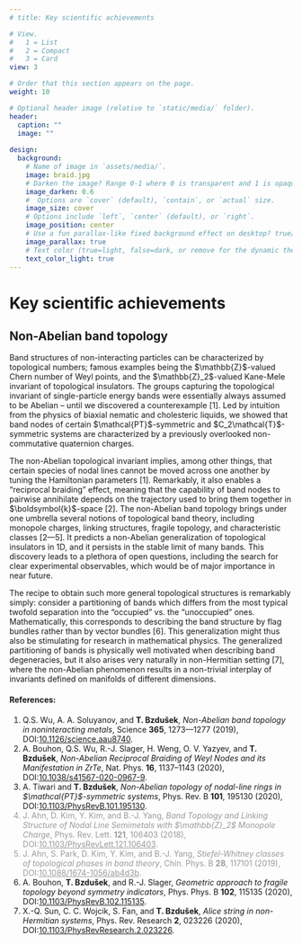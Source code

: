 ```yaml
---
# title: Key scientific achievements

# View.
#   1 = List
#   2 = Compact
#   3 = Card
view: 3

# Order that this section appears on the page.
weight: 10

# Optional header image (relative to `static/media/` folder).
header:
  caption: ""
  image: ""
  
design:
  background:
    # Name of image in `assets/media/`.
    image: braid.jpg
    # Darken the image? Range 0-1 where 0 is transparent and 1 is opaque.
    image_darken: 0.6
    #  Options are `cover` (default), `contain`, or `actual` size.
    image_size: cover
    # Options include `left`, `center` (default), or `right`.
    image_position: center
    # Use a fun parallax-like fixed background effect on desktop? true/false
    image_parallax: true
    # Text color (true=light, false=dark, or remove for the dynamic theme color).
    text_color_light: true
---
```

<h1>Key scientific achievements</h1>
<section>
  <h2>Non-Abelian band topology</h2>
  <p>Band structures of non-interacting particles can be characterized by topological numbers; 
    famous examples being the $\mathbb{Z}$-valued Chern number of Weyl points, and the $\mathbb{Z}_2$-valued Kane-Mele invariant 
    of topological insulators. The groups capturing the topological invariant of single-particle energy bands were essentially 
    always assumed to be Abelian – until we discovered a counterexample [1]. Led by intuition from the physics of
    biaxial nematic and cholesteric liquids, we showed that band nodes of certain $\mathcal{PT}$-symmetric and $C_2\mathcal{T}$-symmetric 
    systems are characterized by a previously overlooked non-commutative quaternion charges. </p>
  <p>The non-Abelian topological invariant implies, among other things, that certain species of nodal 
    lines cannot be moved across one another by tuning the Hamiltonian parameters [1]. Remarkably, it also 
    enables a “reciprocal braiding” effect, meaning that the capability of band nodes to pairwise annihilate
    depends on the trajectory used to bring them together in $\boldsymbol{k}$-space [2]. The non-Abelian band topology 
    brings under one umbrella several notions of topological band theory, including monopole charges, linking 
    structures, fragile topology, and characteristic classes [2—5]. It predicts a non-Abelian generalization of
    topological insulators in 1D, and it persists in the stable limit of many bands. This discovery leads to a 
    plethora of open questions, including the search for clear experimental observables, which would be of major 
    importance in near future.</p>
  <p>The recipe to obtain such more general topological structures is remarkably simply: consider a partitioning 
    of bands which differs from the most typical twofold separation into the “occupied” vs. the “unoccupied” ones.
    Mathematically, this corresponds to describing the band structure by flag bundles rather than by vector bundles [6]. 
    This generalization might thus also be stimulating for research in mathematical physics. The generalized partitioning 
    of bands is physically well motivated when describing band degeneracies, but it also arises very naturally in 
    non-Hermitian setting [7], where the non-Abelian phenomenon results in a non-trivial interplay of invariants 
    defined on manifolds of different dimensions.</p>
  <h4>References:</h4>
  <ol>
    <li> Q.S. Wu, A. A. Soluyanov, and <b>T. Bzdušek</b>, <i>Non-Abelian band topology in noninteracting metals</i>, Science <b>365</b>, 1273—1277 (2019), DOI:<a href="https://doi.org/10.1126/science.aau8740" target="_blank">10.1126/science.aau8740</a>.</li>
    <li> A. Bouhon, Q.S. Wu, R.-J. Slager, H. Weng, O. V. Yazyev, and <b>T. Bzdušek</b>, <i>Non-Abelian Reciprocal Braiding of Weyl Nodes and its Manifestation in ZrTe</i>, Nat. Phys. <b>16</b>, 1137–1143 (2020), DOI:<a href="https://doi.org/10.1038/s41567-020-0967-9" target="_blank">10.1038/s41567-020-0967-9</a>.</li>
    <li> A. Tiwari and <b>T. Bzdušek</b>, <i>Non-Abelian topology of nodal-line rings in $\mathcal{PT}$-symmetric systems</i>, Phys. Rev. B <b>101</b>, 195130 (2020), DOI:<a href="https://doi.org/10.1103/PhysRevB.101.195130" target="_blank">10.1103/PhysRevB.101.195130</a>.</li>
  <font color="#999999"><li> J. Ahn, D. Kim, Y. Kim, and B.-J. Yang, <i>Band Topology and Linking Structure of Nodal Line Semimetals with $\mathbb{Z}_2$ Monopole Charge</i>, Phys. Rev. Lett. <b>121</b>, 106403 (2018), DOI:<a href="https://doi.org/10.1103/PhysRevLett.121.106403" target="_blank" style="color:inherit">10.1103/PhysRevLett.121.106403</a>.</li></font>
  <font color="#999999"><li> J. Ahn, S. Park, D. Kim, Y. Kim, and B.-J. Yang, <i>Stiefel-Whitney classes of topological phases in band theory</i>, Chin. Phys. B <b>28</b>, 117101 (2019), DOI:<a href="https://doi.org/10.1088/1674-1056/ab4d3b" target="_blank" style="color:inherit">10.1088/1674-1056/ab4d3b</a>. </li></font>
    <li> A. Bouhon, <b>T. Bzdušek</b>, and R.-J. Slager, <i>Geometric approach to fragile topology beyond symmetry indicators</i>, Phys. Phys. B <b>102</b>, 115135 (2020), DOI:<a href="https://doi.org/10.1103/PhysRevB.102.115135" target="_blank">10.1103/PhysRevB.102.115135</a>. </li>
    <li> X.-Q. Sun, C. C. Wojcik, S. Fan, and <b>T. Bzdušek</b>, <i>Alice string in non-Hermitian systems</i>, Phys. Rev. Research <b>2</b>, 023226 (2020), DOI:<a href="https://doi.org/10.1103/PhysRevResearch.2.023226" target="_blank">10.1103/PhysRevResearch.2.023226</a>. </li>
  </ol>
</section>
<br>
<br>
